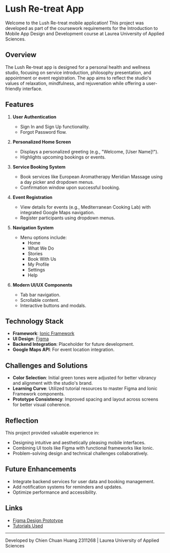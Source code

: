 # Lush Re-treat App

Welcome to the Lush Re-treat mobile application! This project was developed as part of the coursework requirements for the Introduction to Mobile App Design and Development course at Laurea University of Applied Sciences.

## Overview

The Lush Re-treat app is designed for a personal health and wellness studio, focusing on service introduction, philosophy presentation, and appointment or event registration. The app aims to reflect the studio's values of relaxation, mindfulness, and rejuvenation while offering a user-friendly interface.

## Features

1. **User Authentication**
   - Sign In and Sign Up functionality.
   - Forgot Password flow.

2. **Personalized Home Screen**
   - Displays a personalized greeting (e.g., "Welcome, [User Name]!").
   - Highlights upcoming bookings or events.

3. **Service Booking System**
   - Book services like European Aromatherapy Meridian Massage using a day picker and dropdown menus.
   - Confirmation window upon successful booking.

4. **Event Registration**
   - View details for events (e.g., Mediterranean Cooking Lab) with integrated Google Maps navigation.
   - Register participants using dropdown menus.

5. **Navigation System**
   - Menu options include:
     - Home
     - What We Do
     - Stories
     - Book With Us
     - My Profile
     - Settings
     - Help

6. **Modern UI/UX Components**
   - Tab bar navigation.
   - Scrollable content.
   - Interactive buttons and modals.

## Technology Stack

- **Framework**: [Ionic Framework](https://ionicframework.com/)
- **UI Design**: [Figma](https://www.figma.com/)
- **Backend Integration**: Placeholder for future development.
- **Google Maps API**: For event location integration.

## Challenges and Solutions

- **Color Selection**: Initial green tones were adjusted for better vibrancy and alignment with the studio's brand.
- **Learning Curve**: Utilized tutorial resources to master Figma and Ionic Framework components.
- **Prototype Consistency**: Improved spacing and layout across screens for better visual coherence.

## Reflection

This project provided valuable experience in:

- Designing intuitive and aesthetically pleasing mobile interfaces.
- Combining UI tools like Figma with functional frameworks like Ionic.
- Problem-solving design and technical challenges collaboratively.

## Future Enhancements

- Integrate backend services for user data and booking management.
- Add notification systems for reminders and updates.
- Optimize performance and accessibility.

## Links

- [Figma Design Prototype](https://www.figma.com/design/FaFE4myVd4loawJBZndpVj/Lush-Re-Treat?node-id=12-555&m=dev&t=nBLKheCkehZ4X6Gk-1)
- [Tutorials Used](https://www.youtube.com/watch?v=wWbnwtm_C10)

---

Developed by Chien Chuan Huang 2311268 | Laurea University of Applied Sciences
